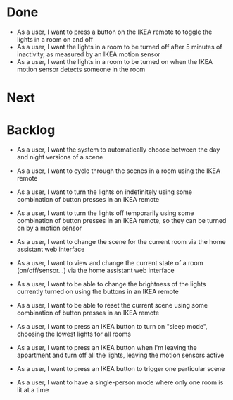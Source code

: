 # Done

- As a user, I want to press a button on the IKEA remote to toggle the lights in a room on and off
- As a user, I want the lights in a room to be turned off after 5 minutes of inactivity, as measured by an IKEA motion sensor
- As a user, I want the lights in a room to be turned on when the IKEA motion sensor detects someone in the room

# Next

# Backlog

- As a user, I want the system to automatically choose between the day and night versions of a scene
- As a user, I want to cycle through the scenes in a room using the IKEA remote
- As a user, I want to turn the lights on indefinitely using some combination of button presses in an IKEA remote
- As a user, I want to turn the lights off temporarily using some combination of button presses in an IKEA remote, so they can be turned on by a motion sensor

- As a user, I want to change the scene for the current room via the home assistant web interface
- As a user, I want to view and change the current state of a room (on/off/sensor...) via the home assistant web interface

- As a user, I want to be able to change the brightness of the lights currently turned on using the buttons in an IKEA remote
- As a user, I want to be able to reset the current scene using some combination of button presses in an IKEA remote

- As a user, I want to press an IKEA button to turn on "sleep mode", choosing the lowest lights for all rooms
- As a user, I want to press an IKEA button when I'm leaving the appartment and turn off all the lights, leaving the motion sensors active
- As a user, I want to press an IKEA button to trigger one particular scene

- As a user, I want to have a single-person mode where only one room is lit at a time

